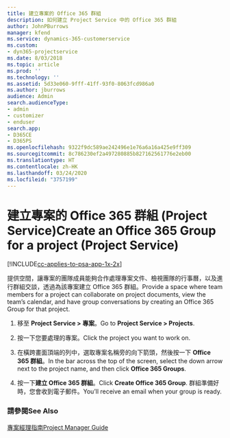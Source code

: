 ```yaml
---
title: 建立專案的 Office 365 群組
description: 如何建立 Project Service 中的 Office 365 群組
author: JohnPBurrows
manager: kfend
ms.service: dynamics-365-customerservice
ms.custom:
- dyn365-projectservice
ms.date: 8/03/2018
ms.topic: article
ms.prod: ''
ms.technology: ''
ms.assetid: 5d33e060-9fff-41ff-93f0-8063fcd986a0
ms.author: jburrows
audience: Admin
search.audienceType:
- admin
- customizer
- enduser
search.app:
- D365CE
- D365PS
ms.openlocfilehash: 9322f9dc589ae242496e1e76a6a16a425e9ff309
ms.sourcegitcommit: 8c786230ef2a497280885b827162561776e2eb00
ms.translationtype: HT
ms.contentlocale: zh-HK
ms.lasthandoff: 03/24/2020
ms.locfileid: "3757199"
---
```

# <a name="create-an-office-365-group-for-a-project-project-service"></a><span data-ttu-id="5b288-103">建立專案的 Office 365 群組 (Project Service)</span><span class="sxs-lookup"><span data-stu-id="5b288-103">Create an Office 365 Group for a project (Project Service)</span></span>

[!INCLUDE[cc-applies-to-psa-app-1x-2x](../includes/cc-applies-to-psa-app-1x-2x.md)]

<span data-ttu-id="5b288-104">提供空間，讓專案的團隊成員能夠合作處理專案文件、檢視團隊的行事曆，以及進行群組交談，透過為該專案建立 Office 365 群組。</span><span class="sxs-lookup"><span data-stu-id="5b288-104">Provide a space where team members for a project can collaborate on project documents, view the team’s calendar, and have group conversations by creating an Office 365 Group for that project.</span></span>  
  
1.  <span data-ttu-id="5b288-105">移至 **Project Service > 專案**。</span><span class="sxs-lookup"><span data-stu-id="5b288-105">Go to **Project Service > Projects**.</span></span>  
  
2.  <span data-ttu-id="5b288-106">按一下您要處理的專案。</span><span class="sxs-lookup"><span data-stu-id="5b288-106">Click the project you want to work on.</span></span>  
  
3.  <span data-ttu-id="5b288-107">在橫跨畫面頂端的列中，選取專案名稱旁的向下箭頭，然後按一下 **Office 365 群組**。</span><span class="sxs-lookup"><span data-stu-id="5b288-107">In the bar across the top of the screen, select the down arrow next to the project name, and then click **Office 365 Groups**.</span></span>  
  
4.  <span data-ttu-id="5b288-108">按一下**建立 Office 365 群組**。</span><span class="sxs-lookup"><span data-stu-id="5b288-108">Click **Create Office 365 Group**.</span></span> <span data-ttu-id="5b288-109">群組準備好時，您會收到電子郵件。</span><span class="sxs-lookup"><span data-stu-id="5b288-109">You’ll receive an email when your group is ready.</span></span>  
  
### <a name="see-also"></a><span data-ttu-id="5b288-110">請參閱</span><span class="sxs-lookup"><span data-stu-id="5b288-110">See Also</span></span>  
 [<span data-ttu-id="5b288-111">專案經理指南</span><span class="sxs-lookup"><span data-stu-id="5b288-111">Project Manager Guide</span></span>](../project-service/project-manager-guide.md)
